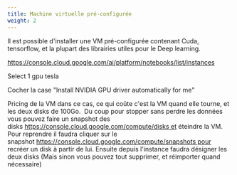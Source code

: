 ```yaml
---
title: Machine virtuelle pré-configurée
weight: 2
---
```



Il est possible d'installer une VM pré-configurée contenant Cuda, tensorflow, et la plupart des librairies utiles pour le Deep learning.


https://console.cloud.google.com/ai/platform/notebooks/list/instances


Select 1 gpu tesla


Cocher la case "Install NVIDIA GPU driver automatically for me"


Pricing de la VM dans ce cas, ce qui coûte c'est la VM quand elle tourne, et les deux disks de 100Go. 
Du coup pour stopper sans perdre les données vous pouvez faire un snapshot des disks https://console.cloud.google.com/compute/disks et éteindre la VM. Pour reprendre il faudra cliquer sur le snapshot https://console.cloud.google.com/compute/snapshots pour recréer un disk à partir de lui. Ensuite depuis l'instance faudra désigner les deux disks
(Mais sinon vous pouvez tout supprimer, et réimporter quand nécessaire)
